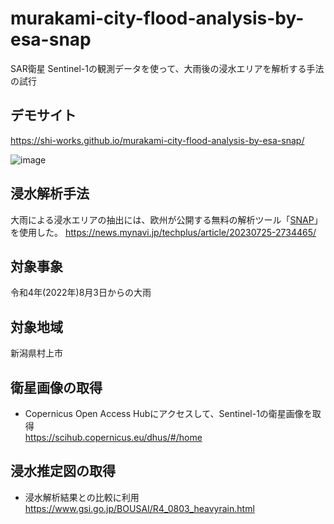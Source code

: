 # murakami-city-flood-analysis-by-esa-snap
SAR衛星 Sentinel-1の観測データを使って、大雨後の浸水エリアを解析する手法の試行

## デモサイト
https://shi-works.github.io/murakami-city-flood-analysis-by-esa-snap/

![image](https://github.com/shi-works/murakami-city-flood-analysis-by-esa-snap/assets/71203808/d56e2d34-e43e-42d0-9a70-16b9162b069d)

## 浸水解析手法
大雨による浸水エリアの抽出には、欧州が公開する無料の解析ツール「[SNAP](https://step.esa.int/main/download/snap-download/)」を使用した。
https://news.mynavi.jp/techplus/article/20230725-2734465/

## 対象事象
令和4年(2022年)8月3日からの大雨

## 対象地域
新潟県村上市

## 衛星画像の取得
- Copernicus Open Access Hubにアクセスして、Sentinel-1の衛星画像を取得  
https://scihub.copernicus.eu/dhus/#/home

## 浸水推定図の取得
- 浸水解析結果との比較に利用  
https://www.gsi.go.jp/BOUSAI/R4_0803_heavyrain.html
